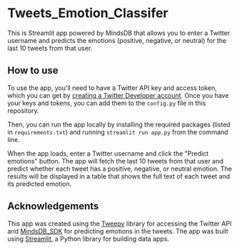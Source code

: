 # Tweets_Emotion_Classifer

This is  Streamlit app powered by MindsDB that allows you to enter a Twitter username and predicts the emotions (positive, negative, or neutral) for the last 10 tweets from that user.

## How to use

To use the app, you'll need to have a Twitter API key and access token, which you can get by [creating a Twitter Developer account](https://developer.twitter.com/en/docs/getting-started/getting-access-to-the-twitter-api). Once you have your keys and tokens, you can add them to the `config.py` file in this repository.

Then, you can run the app locally by installing the required packages (listed in `requirements.txt`) and running `streamlit run app.py` from the command line.

When the app loads, enter a Twitter username and click the "Predict emotions" button. The app will fetch the last 10 tweets from that user and predict whether each tweet has a positive, negative, or neutral emotion. The results will be displayed in a table that shows the full text of each tweet and its predicted emotion.

## Acknowledgements

This app was created using the [Tweepy](https://www.tweepy.org/) library for accessing the Twitter API and [MindsDB_SDK](https://docs.mindsdb.com/what-is-mindsdb) for predicting emotions in the tweets. The app was built using [Streamlit](https://www.streamlit.io/), a Python library for building data apps.
